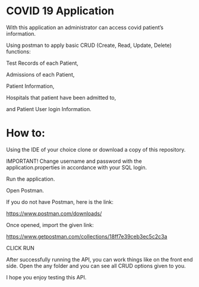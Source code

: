 # COVID 19 Application

With this application an administrator can access covid patient’s information. 

Using postman to apply basic CRUD (Create, Read, Update, Delete) functions:

Test Records of each Patient,

Admissions of each Patient,

Patient Information,

Hospitals that patient have been admitted to,

and Patient User login Information.

# How to:

Using the IDE of your choice clone or download a copy of this repository.

IMPORTANT! Change username and password with the application.properties in accordance with your SQL login. 

Run the application.

Open Postman.

If you do not have Postman, here is the link:

https://www.postman.com/downloads/

Once opened, import the given link:

https://www.getpostman.com/collections/18ff7e39ceb3ec5c2c3a

CLICK RUN

After successfully running the API, you can work things like on the front end side. Open the any folder and you can see all CRUD options given to you.  

I hope you enjoy testing this API.
